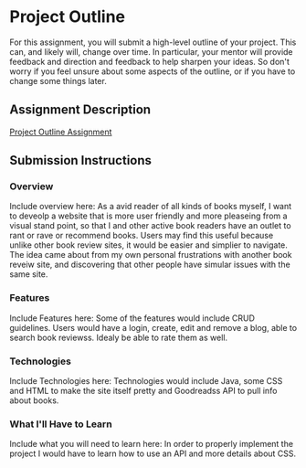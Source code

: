 # Project Outline
For this assignment, you will submit a high-level outline of your project. This can, and likely will, change over time. In particular, your mentor will provide feedback and direction and feedback to help sharpen your ideas. So don't worry if you feel unsure about some aspects of the outline, or if you have to change some things later.

## Assignment Description
[Project Outline Assignment](https://education.launchcode.org/liftoff/assignments/project-outline/)

## Submission Instructions

### Overview
Include overview here:
As a avid reader of all kinds of books myself, I want to deveolp a website that is more user friendly and more pleaseing from a visual stand point, so that I and other active book readers have an outlet to rant or rave or recommend books.  Users may find this useful because unlike other book review sites, it would be easier and simplier to navigate. The idea came about from my own personal frustrations with another book reveiw site, and discovering that other people have simular issues with the same site. 

### Features
Include Features here:
Some of the features would include CRUD guidelines. Users would have a login, create, edit and remove a blog, able to search book reviewss. Idealy be able to rate them as well.

### Technologies
Include Technologies here:
Technologies would include Java, some CSS and HTML to make the site itself pretty and Goodreadss API to pull info about books.  

### What I'll Have to Learn
Include what you will need to learn here:
In order to properly implement the project I would have to learn how to use an API and more details about CSS.
